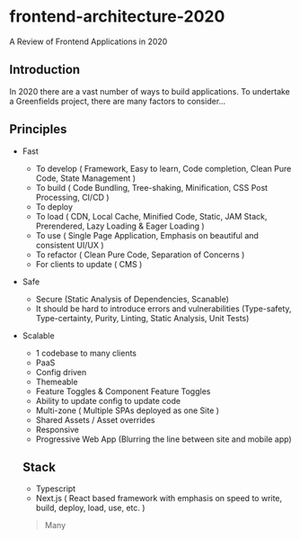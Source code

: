# frontend-architecture-2020
A Review of Frontend Applications in 2020

## Introduction

In 2020 there are a vast number of ways to build applications.
To undertake a Greenfields project, there are many factors to consider...

## Principles

- Fast
  - To develop ( Framework, Easy to learn, Code completion, Clean Pure Code, State Management )
  - To build ( Code Bundling, Tree-shaking, Minification, CSS Post Processing, CI/CD )
  - To deploy
  - To load ( CDN, Local Cache, Minified Code, Static, JAM Stack, Prerendered, Lazy Loading & Eager Loading )
  - To use ( Single Page Application, Emphasis on beautiful and consistent UI/UX )
  - To refactor ( Clean Pure Code, Separation of Concerns )
  - For clients to update ( CMS )
  
- Safe
  - Secure (Static Analysis of Dependencies, Scanable)
  - It should be hard to introduce errors and vulnerabilities (Type-safety, Type-certainty, Purity, Linting, Static Analysis, Unit Tests) 
  
- Scalable
  - 1 codebase to many clients
  - PaaS
  - Config driven
  - Themeable
  - Feature Toggles & Component Feature Toggles
  - Ability to update config to update code
  - Multi-zone ( Multiple SPAs deployed as one Site )
  - Shared Assets / Asset overrides
  - Responsive
  - Progressive Web App (Blurring the line between site and mobile app)
  
  ## Stack
  
  - Typescript
  - Next.js ( React based framework with emphasis on speed to write, build, deploy, load, use, etc. )
    
  >  Many
